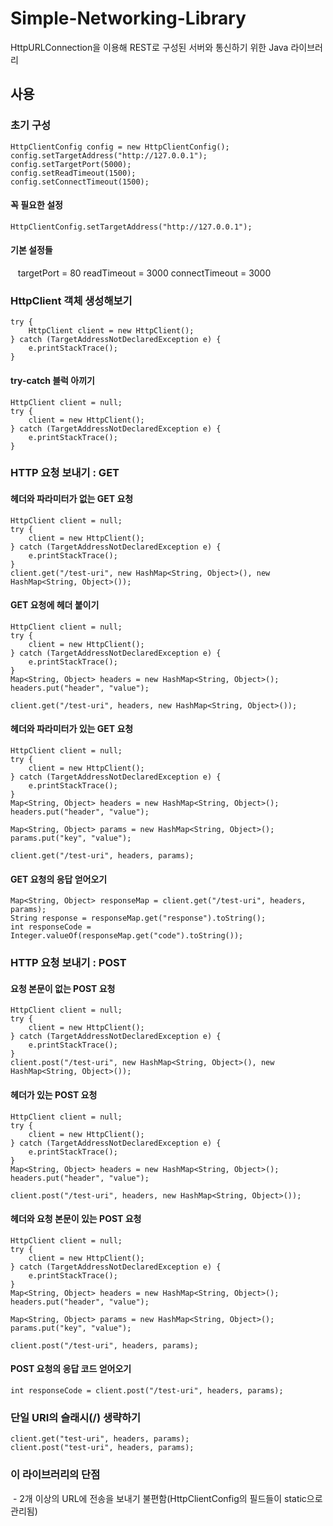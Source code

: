 # Simple-Networking-Library
HttpURLConnection을 이용해 REST로 구성된 서버와 통신하기 위한 Java 라이브러리

## 사용
### 초기 구성
	HttpClientConfig config = new HttpClientConfig();
	config.setTargetAddress("http://127.0.0.1");
	config.setTargetPort(5000);
	config.setReadTimeout(1500);
	config.setConnectTimeout(1500);
#### 꼭 필요한 설정
	HttpClientConfig.setTargetAddress("http://127.0.0.1");
#### 기본 설정들
    targetPort = 80
    readTimeout = 3000
    connectTimeout = 3000
### HttpClient 객체 생성해보기
	try {
		HttpClient client = new HttpClient();
	} catch (TargetAddressNotDeclaredException e) {
		e.printStackTrace();
	}
#### try-catch 블럭 아끼기
	HttpClient client = null;
	try {
		client = new HttpClient();
	} catch (TargetAddressNotDeclaredException e) {
		e.printStackTrace();
	}
### HTTP 요청 보내기 : GET
#### 헤더와 파라미터가 없는 GET 요청
	HttpClient client = null;
	try {
		client = new HttpClient();
	} catch (TargetAddressNotDeclaredException e) {
		e.printStackTrace();
	}
	client.get("/test-uri", new HashMap<String, Object>(), new HashMap<String, Object>());
#### GET 요청에 헤더 붙이기
	HttpClient client = null;
	try {
		client = new HttpClient();
	} catch (TargetAddressNotDeclaredException e) {
		e.printStackTrace();
	}
	Map<String, Object> headers = new HashMap<String, Object>();
	headers.put("header", "value");
	
	client.get("/test-uri", headers, new HashMap<String, Object>());
#### 헤더와 파라미터가 있는 GET 요청
	HttpClient client = null;
	try {
		client = new HttpClient();
	} catch (TargetAddressNotDeclaredException e) {
		e.printStackTrace();
	}
	Map<String, Object> headers = new HashMap<String, Object>();
	headers.put("header", "value");
	
	Map<String, Object> params = new HashMap<String, Object>();
	params.put("key", "value");
	
	client.get("/test-uri", headers, params);
#### GET 요청의 응답 얻어오기
	Map<String, Object> responseMap = client.get("/test-uri", headers, params);
	String response = responseMap.get("response").toString();
	int responseCode = Integer.valueOf(responseMap.get("code").toString());
### HTTP 요청 보내기 : POST
#### 요청 본문이 없는 POST 요청
	HttpClient client = null;
	try {
		client = new HttpClient();
	} catch (TargetAddressNotDeclaredException e) {
		e.printStackTrace();
	}
	client.post("/test-uri", new HashMap<String, Object>(), new HashMap<String, Object>());
#### 헤더가 있는 POST 요청
	HttpClient client = null;
	try {
		client = new HttpClient();
	} catch (TargetAddressNotDeclaredException e) {
		e.printStackTrace();
	}
	Map<String, Object> headers = new HashMap<String, Object>();
	headers.put("header", "value");
	
	client.post("/test-uri", headers, new HashMap<String, Object>());
#### 헤더와 요청 본문이 있는 POST 요청
	HttpClient client = null;
	try {
		client = new HttpClient();
	} catch (TargetAddressNotDeclaredException e) {
		e.printStackTrace();
	}
	Map<String, Object> headers = new HashMap<String, Object>();
	headers.put("header", "value");
	
	Map<String, Object> params = new HashMap<String, Object>();
	params.put("key", "value");
	
	client.post("/test-uri", headers, params);
#### POST 요청의 응답 코드 얻어오기
	int responseCode = client.post("/test-uri", headers, params);
### 단일 URI의 슬래시(/) 생략하기
	client.get("test-uri", headers, params);
	client.post("test-uri", headers, params);
### 이 라이브러리의 단점
  - 2개 이상의 URL에 전송을 보내기 불편함(HttpClientConfig의 필드들이 static으로 관리됨)
